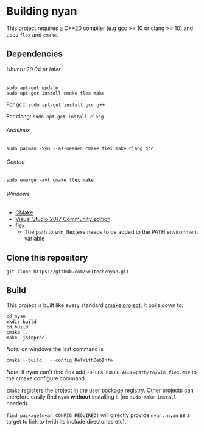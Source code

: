 # Building nyan

This project requires a C++20 compiler (e.g gcc >= 10 or clang >= 10) and
uses `flex` and `cmake`.


## Dependencies

###### Ubuntu 20.04 or later

```
sudo apt-get update
sudo apt-get install cmake flex make
```

For gcc: `sudo apt-get install gcc g++`

For clang: `sudo apt-get install clang`


###### Archlinux

```
sudo pacman -Syu --as-needed cmake flex make clang gcc
```

###### Gentoo

```
sudo emerge -avt cmake flex make
```

###### Windows

  - [CMake](https://cmake.org/download/)
  - [Visual Studio 2017 Community edition](https://www.visualstudio.com/downloads/)
  - [flex](https://sourceforge.net/projects/winflexbison/)
    - The path to win_flex.exe needs to be added to the PATH environment variable
  
## Clone this repository

```
git clone https://github.com/SFTtech/nyan.git
```

## Build

This project is built like every standard [cmake project](http://lmgtfy.com/?q=building+a+cmake+project). It boils down to:

```
cd nyan
mkdir build
cd build
cmake ..
make -j$(nproc)
```

_Note:_ on windows the last command is
```powershell
cmake --build . --config RelWithDebInfo
``` 

_Note:_ if nyan can't find flex add `-DFLEX_EXECUTABLE=path/to/win_flex.exe` to the cmake configure command.


`cmake` registers the project in the [user package registry](https://cmake.org/cmake/help/latest/manual/cmake-packages.7.html#user-package-registry).
Other projects can therefore easily find `nyan` **without** installing it
(no `sudo make install` needed).

`find_package(nyan CONFIG REQUIRED)` will directly provide `nyan::nyan` as a
target to link to (with its include directories etc).
